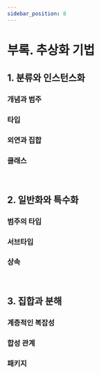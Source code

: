 ```yaml
---
sidebar_position: 8
---
```


# 부록. 추상화 기법

## 1. 분류와 인스턴스화

### 개념과 범주

### 타입

### 외연과 집합

### 클래스

<br/>

## 2. 일반화와 특수화

### 범주의 타입

### 서브타입

### 상속

<br/>

## 3. 집합과 분해

### 계층적인 복잡성

### 합성 관계

### 패키지

